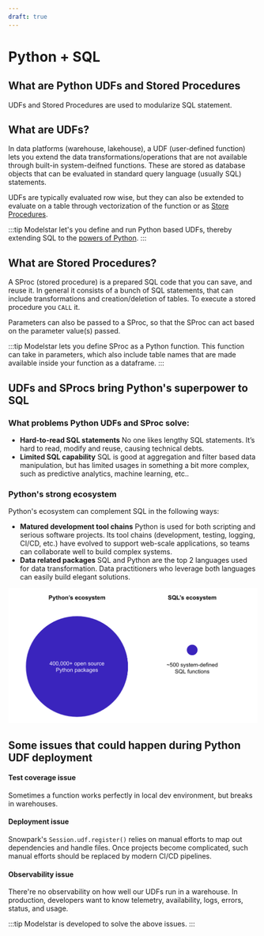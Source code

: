 ```yaml
---
draft: true
---
```


# Python + SQL

## What are Python UDFs and Stored Procedures

UDFs and Stored Procedures are used to modularize SQL statement.

## What are UDFs?

In data platforms (warehouse, lakehouse), a UDF (user-defined function) lets you extend the data transformations/operations that are not available through built-in system-deifned functions. These are stored as database objects that can be evaluated in standard query language (usually SQL) statements.

UDFs are typically evaluated row wise, but they can also be extended to evaluate on a table through vectorization of the function or as [Store Procedures](#what-are-stored-procedures).

:::tip
Modelstar let's you define and run Python based UDFs, thereby extending SQL to the [powers of Python](#pythons-super-powers).
:::

<!-- TODO: Add an example code here to show how a UDF in python is defined and how it is called in SQL. -->

## What are Stored Procedures?

A SProc (stored procedure) is a prepared SQL code that you can save, and reuse it. In general it consists of a bunch of SQL statements, that can include transformations and creation/deletion of tables. To execute a stored procedure you `CALL` it.

Parameters can also be passed to a SProc, so that the SProc can act based on the parameter value(s) passed.

:::tip
Modelstar lets you define SProc as a Python function. This function can take in parameters, which also include table names that are made available inside your function as a dataframe.
:::

<!-- TODO: More on SProcs can be found here, which includes information about limitations, best practice, when to use one and examples. -->

## UDFs and SProcs bring Python's superpower to SQL

### What problems Python UDFs and SProc solve:

-   **Hard-to-read SQL statements**
    No one likes lengthy SQL statements. It’s hard to read, modify and reuse, causing technical debts.
-   **Limited SQL capability**
    SQL is good at aggregation and filter based data manipulation, but has limited usages in something a bit more complex, such as predictive analytics, machine learning, etc..

### Python's strong ecosystem

Python's ecosystem can complement SQL in the following ways:

-   **Matured development tool chains** Python is used for both scripting and serious software projects. Its tool chains (development, testing, logging, CI/CD, etc.) have evolved to support web-scale applications, so teams can collaborate well to build complex systems.
-   **Data related packages** SQL and Python are the top 2 languages used for data transformation. Data practitioners who leverage both languages can easily build elegant solutions.

![Python vs SQL](./python-vs-sql.png)

## Some issues that could happen during Python UDF deployment

#### Test coverage issue

Sometimes a function works perfectly in local dev environment, but breaks in warehouses.

#### Deployment issue

Snowpark's `Session.udf.register()` relies on manual efforts to map out dependencies and handle files. Once projects become complicated, such manual efforts should be replaced by modern CI/CD pipelines.

#### Observability issue

There're no observability on how well our UDFs run in a warehouse. In production, developers want to know telemetry, availability, logs, errors, status, and usage.

:::tip
Modelstar is developed to solve the above issues.
:::
